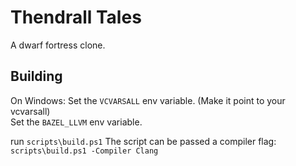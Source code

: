 # Thendrall Tales

A dwarf fortress clone.  

## Building

On Windows:
Set the `VCVARSALL` env variable. (Make it point to your vcvarsall)  
Set the `BAZEL_LLVM` env variable.  

run `scripts\build.ps1`
The script can be passed a compiler flag:
`scripts\build.ps1 -Compiler Clang`
